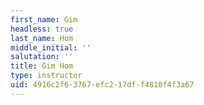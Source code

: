 ```yaml
---
first_name: Gim
headless: true
last_name: Hom
middle_initial: ''
salutation: ''
title: Gim Hom
type: instructor
uid: 4916c2f6-3767-efc2-17df-f4810f4f3a67
---
```

